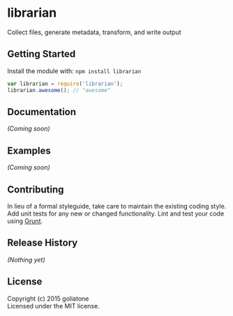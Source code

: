 # librarian

Collect files, generate metadata, transform, and write output

## Getting Started
Install the module with: `npm install librarian`

```javascript
var librarian = require('librarian');
librarian.awesome(); // "awesome"
```

## Documentation
_(Coming soon)_

## Examples
_(Coming soon)_

## Contributing
In lieu of a formal styleguide, take care to maintain the existing coding style. Add unit tests for any new or changed functionality. Lint and test your code using [Grunt](http://gruntjs.com/).

## Release History
_(Nothing yet)_

## License
Copyright (c) 2015 goliatone  
Licensed under the MIT license.
